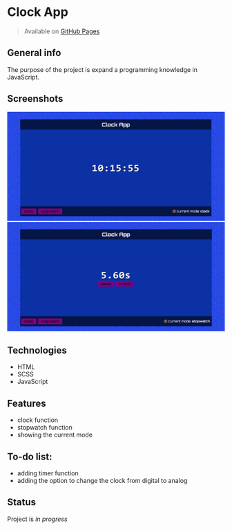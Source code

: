 # Clock App
> Available on [GitHub Pages](krylak123.github.io/clock-app/)

## General info
The purpose of the project is expand a programming knowledge in JavaScript.

## Screenshots
![Example screenshot](img/readme1.png)
![Example screenshot](img/readme2.png)

## Technologies
* HTML
* SCSS
* JavaScript

## Features
* clock function
* stopwatch function
* showing the current mode

## To-do list:
* adding timer function
* adding the option to change the clock from digital to analog

## Status
Project is _in progress_